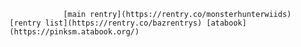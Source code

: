 
				[main rentry](https://rentry.co/monsterhunterwiids) [rentry list](https://rentry.co/bazrentrys) [atabook](https://pinksm.atabook.org/)
